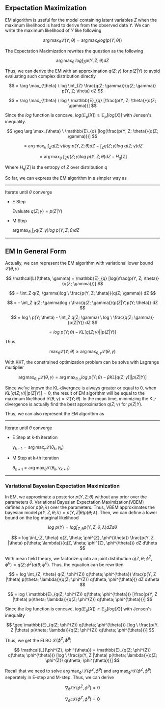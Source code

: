 ## Expectation Maximization

EM algorithm is useful for the model containing latent variables $Z$ when the maximum likelihood is hard to derive from the observed data $Y$. We can write the maximum likelihood of $Y$ like following

$$
\arg \max_{\theta} \mathcal{L}(Y; \theta) = \arg \max_{\theta} log(p(Y; \theta))
$$

The Expectation Maximization rewrites the question as the following

$$
\arg \max_{\theta} \ log \int_{Z} p(Y, Z; \theta) dZ
$$

Thus, we can derive the EM with an approximation $q(Z; \gamma)$ for $p(Z|Y)$ to avoid evaluating such complex distribution directly

$$
= \arg \max_{\theta} \ log \int_{Z} \frac{q(Z; \gamma)}{q(Z; \gamma)} p(Y, Z; \theta) dZ
$$

$$
= \arg \max_{\theta} \ log \ \mathbb{E}_{q} [\frac{p(Y, Z; \theta)}{q(Z; \gamma)}]
$$

Since the $log$ function is concave, $log(\mathbb{E}_{p}[X]) \geq \mathbb{E}_{p}[log(X)]$ with Jensen's inequality.

$$
\geq \arg \max_{\theta} \ \mathbb{E}_{q} [log(\frac{p(Y, Z; \theta)}{q(Z; \gamma)})]
$$

$$
= \arg \max_{\theta} \ \int_Z q(Z; \gamma) log \ p(Y, Z; \theta) dZ - \int_Z q(Z; \gamma) log \ q(Z; \gamma) dZ
$$

$$
= \arg \max_{\theta} \ \int_Z q(Z; \gamma) log \ p(Y, Z; \theta) dZ - H_q[Z]
$$

Where $H_q[Z]$ is the entropy of $Z$ over distribution $q$

So far, we can express the EM algorithm in a simpler way as

---
Iterate until $\theta$ converge
- E Step
  
  Evaluate $q(Z; \gamma) = p(Z|Y)$
- M Step
  
  $\arg \max_{\theta} \ \int_Z q(Z; \gamma) log \ p(Y, Z; \theta) dZ$
---

## EM In General Form

Actually, we can represent the EM algorithm with variational lower bound $\mathcal{L}(\theta, \gamma)$

$$
\mathcal{L}(\theta, \gamma) = \mathbb{E}_{q} [log(\frac{p(Y, Z; \theta)}{q(Z; \gamma)})]
$$

$$
= \int_Z q(Z; \gamma)log \ \frac{p(Y, Z; \theta)}{q(Z; \gamma)} dZ
$$

$$
= - \int_Z q(Z; \gamma)log \ \frac{q(Z; \gamma)}{p(Z|Y)p(Y; \theta)} dZ
$$

$$
= log \ p(Y; \theta) - \int_Z q(Z; \gamma) \ log \ \frac{q(Z; \gamma)}{p(Z|Y)} dZ
$$

$$
= log \ p(Y; \theta) - KL[q(Z; \gamma) || p(Z|Y)] \ \tag{5}
$$

Thus

$$
\max_{\theta} \mathcal{L}(Y; \theta) \geq \arg \max_{\theta, \gamma} \mathcal{L}(\theta, \gamma)
$$

With KKT, the constrained optimization problem can be solve with Lagrange multiplier

$$
\arg \max_{\theta, \gamma} \mathcal{L}(\theta, \gamma) = \arg \max_{\theta, \gamma} log \ p(Y; \theta) - \beta KL[q(Z; \gamma) || p(Z|Y)]
$$

Since we've known the KL-divergnce is always greater or equal to 0, when $KL[q(Z; \gamma) || p(Z|Y)] = 0$, the result of EM algorithm will be equal to the maximum likelihood $\mathcal{L}(\theta, \gamma) = \mathcal{L}(Y; \theta)$. In the mean time, minimizing the KL-divergence is actually find the best approximation $q(Z; \gamma)$ for $p(Z|Y)$. 

Thus, we can also represent the EM algorithm as

---
Iterate until $\theta$ converge
- E Step at k-th iteration
  
  $\gamma_{k+1} = \arg \max_{\gamma} \mathcal{L}(\theta_{k}, \gamma_{k})$
- M Step at k-th iteration
  
  $\theta_{k+1} = \arg \max_{\theta} \mathcal{L}(\theta_{k}, \gamma_{k+1})$
---

### Variational  Bayesian Expectation Maximization

In EM, we approximate a posterior $p(Y, Z; \theta)$ without any prior over the parameters $\theta$. Variational Bayesian Expectation Maximization(VBEM) defines a prior $p(\theta; \lambda)$ over the parameters. Thus, VBEM approximates the bayesian model $p(Y, Z, \theta; \lambda) = p(Y, Z|\theta) p(\theta; \lambda)$. Then, we can define a lower bound on the log marginal likelihood 

$$
log \ p(Y) = log \int_{Z, \theta} p(Y, Z, \theta; \lambda) dZ d\theta
$$

$$
= log \int_{Z, \theta} q(Z, \theta; \phi^{Z}, \phi^{\theta}) \frac{p(Y, Z |\theta) p(\theta; \lambda)}{q(Z, \theta; \phi^{Z}, \phi^{\theta})} dZ d\theta
$$

With mean field theory, we factorize $q$ into an joint distribution $q(Z, \theta; \phi^{Z}, \phi^{\theta}) = q(Z; \phi^{Z}) q(\theta; \phi^{\theta})$. Thus, the equation can be rewritten

$$
= log \int_{Z, \theta} q(Z; \phi^{Z}) q(\theta; \phi^{\theta}) \frac{p(Y, Z |\theta) p(\theta; \lambda)}{q(Z; \phi^{Z}) q(\theta; \phi^{\theta})} dZ d\theta
$$

$$
= log \ \mathbb{E}_{q(Z; \phi^{Z}) q(\theta; \phi^{\theta})} [\frac{p(Y, Z |\theta) p(\theta; \lambda)}{q(Z; \phi^{Z}) q(\theta; \phi^{\theta})}]
$$

Since the $log$ function is concave, $log(\mathbb{E}_{p}[X]) \geq \mathbb{E}_{p}[log(X)]$ with Jensen's inequality

$$
\geq \mathbb{E}_{q(Z; \phi^{Z}) q(\theta; \phi^{\theta})} [log \  \frac{p(Y, Z |\theta) p(\theta; \lambda)}{q(Z; \phi^{Z}) q(\theta; \phi^{\theta})}]
$$

Thus, we get the ELBO $\mathcal{L}(\phi^{Z}, \phi^{\theta})$

$$
\mathcal{L}(\phi^{Z}, \phi^{\theta}) = \mathbb{E}_{q(Z; \phi^{Z}) q(\theta; \phi^{\theta})} [log \  \frac{p(Y, Z |\theta) p(\theta; \lambda)}{q(Z; \phi^{Z}) q(\theta; \phi^{\theta})}]
$$

Recall that we need to solve $\arg \max_{\phi^{Z}} \mathcal{L}(\phi^{Z}, \phi^{\theta})$ and $\arg \max_{\phi^{\theta}} \mathcal{L}(\phi^{Z}, \phi^{\theta})$ seperately in E-step and M-step. Thus, we can derive

$$
\nabla_{\phi^{Z}} \mathcal{L}(\phi^{Z}, \phi^{\theta}) = 0
$$

$$
\nabla_{\phi^{\theta}} \mathcal{L}(\phi^{Z}, \phi^{\theta}) = 0
$$

